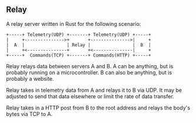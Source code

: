 ## Relay

A relay server written in Rust for the following scenario:

```
+-----+ Telemetry(UDP) +-------+ Telemetry(UDP) +-----+
|     +--------------->+       +--------------->|     +
|  A  |                | Relay |                |  B  |
|     +<---------------+       +<---------------|     +
+-----+  Commands(TCP) +-------+ Commands(HTTP) +-----+
```

Relay relays data between servers A and B. A can be anything, but is probably running on a microcontroller. B can also be anything, but is probably a website.

Relay takes in telemetry data from A and relays it to B via UDP. It may be adjusted to send that data elsewhere or limit the rate of data transfer.

Relay takes in a HTTP post from B to the root address and relays the body's bytes via TCP to A.
